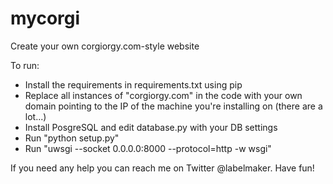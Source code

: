 # mycorgi
Create your own corgiorgy.com-style website

To run:
* Install the requirements in requirements.txt using pip
* Replace all instances of "corgiorgy.com" in the code with your own domain pointing to the IP of the machine you're installing on (there are a lot...)
* Install PosgreSQL and edit database.py with your DB settings
* Run "python setup.py"
* Run "uwsgi --socket 0.0.0.0:8000 --protocol=http -w wsgi"

If you need any help you can reach me on Twitter @labelmaker. Have fun!
